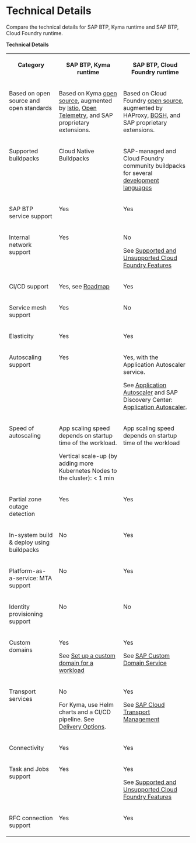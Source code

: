 <!-- loio3d371c16241b472fbf12196a114cddf7 -->

# Technical Details

Compare the technical details for SAP BTP, Kyma runtime and SAP BTP, Cloud Foundry runtime.

**Technical Details**


<table>
<tr>
<th valign="top">

Category

</th>
<th valign="top">

SAP BTP, Kyma runtime

</th>
<th valign="top">

SAP BTP, Cloud Foundry runtime

</th>
</tr>
<tr>
<td valign="top">

Based on open source and open standards

</td>
<td valign="top">

Based on Kyma [open source](https://kyma-project.io/#/), augmented by [Istio](https://istio.io/), [Open Telemetry](https://opentelemetry.io/), and SAP proprietary extensions.

</td>
<td valign="top">

Based on Cloud Foundry [open source](https://www.cloudfoundry.org/), augmented by HAProxy, [BOSH](https://bosh.io/docs/), and SAP proprietary extensions.

</td>
</tr>
<tr>
<td valign="top">

Supported buildpacks

</td>
<td valign="top">

Cloud Native Buildpacks

</td>
<td valign="top">

SAP-managed and Cloud Foundry community buildpacks for several [development languages](https://help.sap.com/docs/btp/sap-business-technology-platform/development-languages?locale=en-US&version=Cloud) 

</td>
</tr>
<tr>
<td valign="top">

SAP BTP service support

</td>
<td valign="top">

Yes

</td>
<td valign="top">

Yes

</td>
</tr>
<tr>
<td valign="top">

Internal network support

</td>
<td valign="top">

Yes

</td>
<td valign="top">

No

See [Supported and Unsupported Cloud Foundry Features](https://help.sap.com/docs/btp/sap-business-technology-platform/cloud-foundry-environment?version=Cloud#supported-and-unsupported-cloud%0Afoundry-features)

</td>
</tr>
<tr>
<td valign="top">

CI/CD support

</td>
<td valign="top">

Yes, see [Roadmap](https://roadmaps.sap.com/board?PRODUCT=73554900100800001771&range=CURRENT-LAST#Q4%202023) 

</td>
<td valign="top">

Yes

</td>
</tr>
<tr>
<td valign="top">

Service mesh support

</td>
<td valign="top">

Yes

</td>
<td valign="top">

No

</td>
</tr>
<tr>
<td valign="top">

Elasticity

</td>
<td valign="top">

Yes

</td>
<td valign="top">

Yes

</td>
</tr>
<tr>
<td valign="top">

Autoscaling support

</td>
<td valign="top">

Yes

</td>
<td valign="top">

Yes, with the Application Autoscaler service.

See [Application Autoscaler](https://help.sap.com/docs/application-autoscaler/application-autoscaler/what-is-application-autoscaler?version=Cloud&locale=en-US) and SAP Discovery Center: [Application Autoscaler](https://discovery-center.cloud.sap/serviceCatalog/application-autoscaler?tab=feature&region=all&service_plan=standard&commercialModel=cpea).

</td>
</tr>
<tr>
<td valign="top">

Speed of autoscaling

</td>
<td valign="top">

App scaling speed depends on startup time of the workload.

Vertical scale-up \(by adding more Kubernetes Nodes to the cluster\): < 1 min

</td>
<td valign="top">

App scaling speed depends on startup time of the workload

</td>
</tr>
<tr>
<td valign="top">

Partial zone outage detection

</td>
<td valign="top">

Yes

</td>
<td valign="top">

Yes

</td>
</tr>
<tr>
<td valign="top">

In-system build & deploy using buildpacks

</td>
<td valign="top">

No

</td>
<td valign="top">

Yes

</td>
</tr>
<tr>
<td valign="top">

Platform-as-a-service: MTA support

</td>
<td valign="top">

No

</td>
<td valign="top">

Yes

</td>
</tr>
<tr>
<td valign="top">

Identity provisioning support

</td>
<td valign="top">

No

</td>
<td valign="top">

No

</td>
</tr>
<tr>
<td valign="top">

Custom domains

</td>
<td valign="top">

Yes

See [Set up a custom domain for a workload](https://kyma-project.io/#/api-gateway/user/tutorials/01-10-setup-custom-domain-for-workload)

</td>
<td valign="top">

Yes

See [SAP Custom Domain Service](https://help.sap.com/docs/custom-domain?locale=en-US&version=Cloud)

</td>
</tr>
<tr>
<td valign="top">

Transport services

</td>
<td valign="top">

No

For Kyma, use Helm charts and a CI/CD pipeline. See [Delivery Options](https://help.sap.com/docs/btp/btp-admin-guide/delivering-applications?locale=en-US&version=Cloud#delivery-options).

</td>
<td valign="top">

Yes

See [SAP Cloud Transport Management](https://discovery-center.cloud.sap/serviceCatalog/cloud-transport-management?region=all)

</td>
</tr>
<tr>
<td valign="top">

Connectivity

</td>
<td valign="top">

Yes

</td>
<td valign="top">

Yes

</td>
</tr>
<tr>
<td valign="top">

Task and Jobs support

</td>
<td valign="top">

Yes

</td>
<td valign="top">

Yes

See [Supported and Unsupported Cloud Foundry Features](https://help.sap.com/docs/btp/sap-business-technology-platform/cloud-foundry-environment?version=Cloud#supported-and-unsupported-cloud%0Afoundry-features)

</td>
</tr>
<tr>
<td valign="top">

RFC connection support

</td>
<td valign="top">

Yes

</td>
<td valign="top">

Yes

</td>
</tr>
</table>

